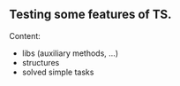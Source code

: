 ## Testing some features of TS.

Content:

- libs (auxiliary methods, ...)
- structures
- solved simple tasks
